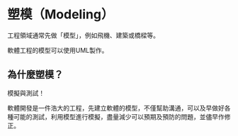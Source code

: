 # 塑模（Modeling）

工程領域通常先做「模型」，例如飛機、建築或橋樑等。

軟體工程的模型可以使用UML製作。

## 為什麼塑模？

模擬與測試！

軟體開發是一件浩大的工程，先建立軟體的模型，不僅幫助溝通，可以及早做好各種可能的測試，利用模型進行模擬，盡量減少可以預期及預防的問題，並儘早作修正。